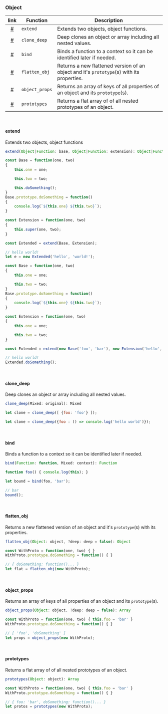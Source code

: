 ### Object

| link   | Function       | Description                                                                               |
|:---:|----------------|-------------------------------------------------------------------------------------------|
| <a href="#extend" class="js-waypoint-trigger">#</a> | `extend`       | Extends two objects, object functions.                                                    |
| <a href="#clone_deep" class="js-waypoint-trigger">#</a> | `clone_deep`   | Deep clones an object or array including all nested values.                               |
| <a href="#bind" class="js-waypoint-trigger">#</a> | `bind`         | Binds a function to a context so it can be identified later if needed.                    |
| <a href="#flatten_obj" class="js-waypoint-trigger">#</a> | `flatten_obj`  | Returns a new flattened version of an object and it's `prototype`(s) with its properties. |
| <a href="#object_props" class="js-waypoint-trigger">#</a> | `object_props` | Returns an array of keys of all properties of an object and its `prototype`(s).           |
| <a href="#prototypes" class="js-waypoint-trigger">#</a> | `prototypes`   | Returns a flat array of of all nested prototypes of an object.                            |


<br>

#### extend

Extends two objects, object functions

```javascript
extend(Object|Function: base, Object|Function: extension): Object|Function
```

```javascript
const Base = function(one, two)
{
	this.one = one;

	this.two = two;

	this.doSomething();
}
Base.prototype.doSomething = function()
{
	console.log(`${this.one} ${this.two}`);
}

const Extension = function(one, two)
{
	this.super(one, two);
}

const Extended = extend(Base, Extension);

// hello world!
let e = new Extended('hello', 'world!');
```

```javascript
const Base = function(one, two)
{
	this.one = one;

	this.two = two;
}
Base.prototype.doSomething = function()
{
	console.log(`${this.one} ${this.two}`);
}

const Extension = function(one, two)
{
	this.one = one;

	this.two = two;
}

const Extended = extend(new Base('foo', 'bar'), new Extension('hello', 'world'));

// hello world!
Extended.doSomething();
```

<br>

#### clone_deep

Deep clones an object or array including all nested values.

```javascript
clone_deep(Mixed: original): Mixed
```

```javascript
let clone = clone_deep([ {foo: 'foo'} ]);

let clone = clone_deep({foo : () => console.log('hello world')});
```

<br>

#### bind

Binds a function to a context so it can be identified later if needed.

```javascript
bind(Function: function, Mixed: context): Function
```

```javascript
function foo() { console.log(this); }

let bound = bind(foo, 'bar');

// bar
bound();
```

<br>

#### flatten_obj

Returns a new flattened version of an object and it's `prototype`(s) with its properties.

```javascript
flatten_obj(Object: object, ?deep: deep = false): Object
```

```javascript
const WithProto = function(one, two) { }
WithProto.prototype.doSomething = function() { }

// { doSomething: function()... }
let flat = flatten_obj(new WithProto);
```

<br>

#### object_props

Returns an array of keys of all properties of an object and its `prototype`(s).

```javascript
object_props(Object: object, ?deep: deep = false): Array
```

```javascript
const WithProto = function(one, two) { this.foo = 'bar' }
WithProto.prototype.doSomething = function() { }

// [ 'foo', 'doSomething' ]
let props = object_props(new WithProto);
```

<br>

#### prototypes

Returns a flat array of of all nested prototypes of an object.

```javascript
prototypes(Object: object): Array
```

```javascript
const WithProto = function(one, two) { this.foo = 'bar' }
WithProto.prototype.doSomething = function() { }

// { foo: 'bar', doSomething: function()... }
let protos = prototypes(new WithProto);
```